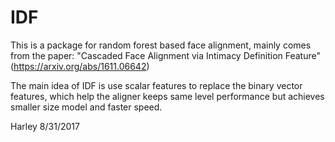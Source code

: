 # IDF

This is a package for random forest based face alignment, mainly comes from the paper: "Cascaded Face Alignment via Intimacy Definition Feature" (https://arxiv.org/abs/1611.06642)

The main idea of IDF is use scalar features to replace the binary vector features, which help the aligner keeps same level performance but achieves smaller size model and faster speed.

Harley 8/31/2017
